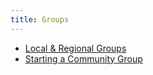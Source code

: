 ```yaml
---
title: Groups
---
```


- [Local & Regional Groups](./local/)
- [Starting a Community Group](./start/)
